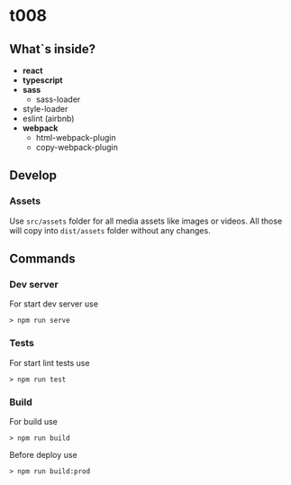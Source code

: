 # t008

## What`s inside?

- **react**
- **typescript**
- **sass**
  - sass-loader
- style-loader
- eslint (airbnb)
- **webpack**
  - html-webpack-plugin
  - copy-webpack-plugin

## Develop

### Assets
Use ```src/assets``` folder for all media assets like images or videos.
All those will copy into ```dist/assets``` folder without any changes.

## Commands

### Dev server
For start dev server use
```
> npm run serve
```
### Tests
For start lint tests use
```
> npm run test
```
### Build
For build use
```
> npm run build
```
Before deploy use
```
> npm run build:prod
```
